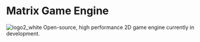 # Matrix Game Engine
![logo2_white](https://github.com/JawherBenjeddou/Matrix-Engine/assets/102749041/76a2a161-401d-4abe-bf32-ab0f09372c64)
Open-source, high performance 2D game engine currently in development.